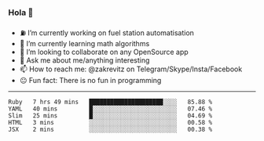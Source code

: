 ### Hola 👋
- ⛽️ I’m currently working on fuel station automatisation
- 🧮 I’m currently learning math algorithms
- 👀 I’m looking to collaborate on any OpenSource app
- 💬 Ask me about me/anything interesting
- 📫 How to reach me: @zakrevitz on Telegram/Skype/Insta/Facebook
- 😐 Fun fact: There is no fun in programming


---
<!--START_SECTION:waka-->
```text
Ruby   7 hrs 49 mins   █████████████████████░░░░   85.88 % 
YAML   40 mins         █░░░░░░░░░░░░░░░░░░░░░░░░   07.46 % 
Slim   25 mins         █░░░░░░░░░░░░░░░░░░░░░░░░   04.69 % 
HTML   3 mins          ░░░░░░░░░░░░░░░░░░░░░░░░░   00.58 % 
JSX    2 mins          ░░░░░░░░░░░░░░░░░░░░░░░░░   00.38 %
```
<!--END_SECTION:waka-->
